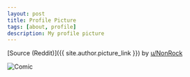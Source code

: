 ```yaml
---
layout: post
title: Profile Picture
tags: [about, profile]
description: My profile picture
---
```


[Source (Reddit)]({{ site.author.picture_link }}) by [u/NonRock](https://www.reddit.com/user/NonRock/)


![Comic](/assets/media/comic.jpg)
